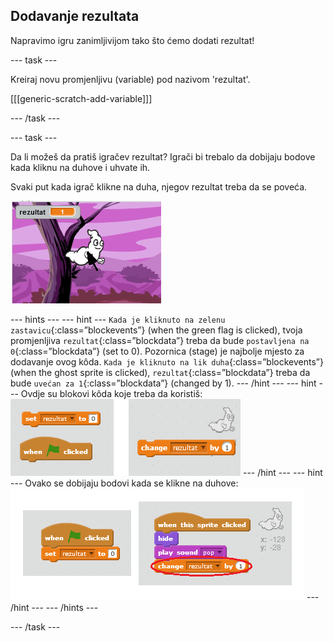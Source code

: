 ## Dodavanje rezultata

Napravimo igru zanimljivijom tako što ćemo dodati rezultat!

--- task ---

Kreiraj novu promjenljivu (variable) pod nazivom 'rezultat'.

[[[generic-scratch-add-variable]]]

--- /task ---

--- task ---

Da li možeš da pratiš igračev rezultat? Igrači bi trebalo da dobijaju bodove kada kliknu na duhove i uhvate ih.

Svaki put kada igrač klikne na duha, njegov rezultat treba da se poveća.

![Povećavanje rezultata](images/ghost-score-test.png)

--- hints --- --- hint --- `Kada je kliknuto na zelenu zastavicu`{:class=”blockevents”} (when the green flag is clicked), tvoja promjenljiva `rezultat`{:class=”blockdata”} treba da bude `postavljena na 0`{:class=”blockdata”} (set to 0). Pozornica (stage) je najbolje mjesto za dodavanje ovog kôda. `Kada je kliknuto na lik duha`{:class=”blockevents”} (when the ghost sprite is clicked), `rezultat`{:class=”blockdata”} treba da bude `uvećan za 1`{:class=”blockdata”} (changed by 1). --- /hint --- --- hint --- Ovdje su blokovi kôda koje treba da koristiš: ![screenshot](images/ghost-score-blocks.png) --- /hint --- --- hint --- Ovako se dobijaju bodovi kada se klikne na duhove: ![screenshot](images/ghost-score-code.png) --- /hint --- --- /hints ---

--- /task ---